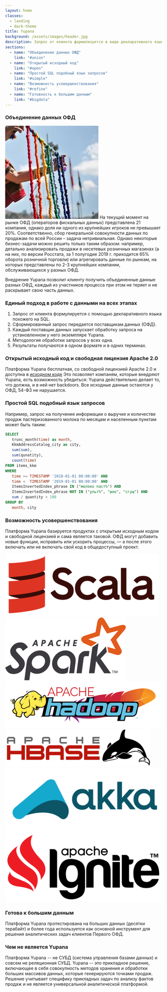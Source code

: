 ```yaml
---
layout: home
classes:
  - landing
  - dark-theme
title: Yupana
background: /assets/images/header.jpg
description: Запрос от клиента формализуется в виде декларативного языка похожего на SQL
sections:
  - name: "Объединение данных ОФД"
    link: "#union"
  - name: "Открытый исходный код"
    link: "#open"
  - name: "Простой SQL подобный язык запросов"
    link: "#simple"
  - name: "Возможность усовершенствования"
    link: "#refine"
  - name: "Готовность к большим данным"
    link: "#bigdata"
---
```


### Объединение данных ОФД <a name="union"></a>

<img src="/assets/images/quipu.jpg" width="300" height="300" class="rounded-circle float-right">
На текущий момент на рынке ОФД (операторов фискальных данных) представлена 21 компания, однако
доля ни одного из крупнейших игроков не превышает 20%. Соответственно, сбор генеральной совокупности
данных по продажам по всей России – задача нетривиальная. Однако некоторые бизнес-задачи можно
решить только таким образом: например, детально анализировать продажи в несетевых розничных
магазинах (а на них, по версии Росстата, за 1 полугодие 2019 г. приходится 65% оборота розничной
торговли) или агрегировать данные по рынкам, на которых представлены по 2-3 крупнейших компании,
обслуживающихся у разных ОФД.

Внедрение Yupana позволит клиенту получить объединенные данные разных ОФД, каждый из участников
процесса при этом не теряет и не раскрывает свою часть данных.

### Единый подход в работе с данными на всех этапах <a name="standart"></a>

1. Запрос от клиента формулируется с помощью декларативного языка похожего на SQL.
2. Сформированный запрос передается поставщикам данных (ОФД).
3. Каждый поставщик данных запускает обработку запроса на установленном у него экземпляре Yupana.
4. Методология обработки запросов у всех одна.
5. Результаты получаются в одном формате и в одних терминах.

###  Открытый исходный код и свободная лицензия Apache 2.0 <a name="open"></a>

Платформа Yupana бесплатная, со свободной лицензией Apache 2.0 и доступна в
[исходном коде](https://github.com/rusexpertiza-llc/yupana)
Это позволяет компаням, которые внедряют Yupana, есть возможность убедиться:
Yupana действительно делает то, что должна, и в ней нет
backdoors.  Все исходные данные остаются у ОФД, 54-ФЗ не нарушается.

### Простой SQL подобный язык запросов <a name="simple"></a>

Например, запрос на получение информации о выручке и количестве продаж пастеризованного молока
по месяцам и населенным пунктам может быть таким:

```sql
SELECT
   trunc_month(time) as month,
   KkmAddressCatalog_city as city,
   sum(sum),
   sum(qunatity),
   count(time)
FROM items_kkm
WHERE
   time >= TIMESTAMP '2018-01-01 00:00:00' AND
   time <  TIMESTAMP '2019-01-01 00:00:00' AND
   ItemsInvertedIndex_phrase IN ("молоко паст%") AND
   ItemsInvertedIndex_phrase NOT IN ("ульт%", "шок", "сгущ") AND
   sum / quantity < 100
GROUP BY
   month, city
```

### Возможность усовершенствования <a name="refine"></a>

Платформа Yupana базируется продуктах с открытым исходным кодом и свободной лицензией и
сама является таковой. ОФД могут добавить новые функции, исправить или ускорить процессы, — а после
этого включать или не включать свой код в общедоступный проект.

<div class="row align-items-center">
  <div class="col">
    <a href="https://www.scala-lang.org/">
      <img src="/assets/images/scala_logo.png" class="tech-logo">
    </a>
  </div>
  <div class="col">
    <a href="https://spark.apache.org">
      <img src="/assets/images/spark_logo.png" class="tech-logo">
    </a>
  </div>
  <div class="col">
    <a href="https://hadoop.apache.org/">
      <img src="/assets/images/hadoop_logo.svg" class="tech-logo">
    </a>
  </div>
  <div class="col">
    <a href="http://hbase.apache.org/">
      <img src="/assets/images/hbase_logo.png" class="tech-logo">
    </a>
  </div>
  <div class="col">
    <a href="https://akka.io/">
      <img src="/assets/images/akka_logo.png" class="tech-logo">
    </a>
  </div>
  <div class="col">
    <a href="https://ignite.apache.org/">
      <img src="/assets/images/ignite_logo.png" class="tech-logo">
    </a>
  </div>
</div>

### Готова к большим данным <a name="bigdata"></a>

Платформа Yupana протестирована на больших данных (десятки терабайт)
и более года используется как основной инструмент для решения аналитических
задач клиентов Первого ОФД.

### Чем не является Yupana

Платформа Yupana -- не СУБД (система управления базами данных) и совсем не реляционная СУБД. Yupana --
это прикладное решение, включающее в себя совокупность методов хранения и обработки больших массивов
данных, которые генерируются точками продаж. Решение учитывает специфику прикладных задач по анализу
фактов продаж и не является универсальной аналитической платформой.

